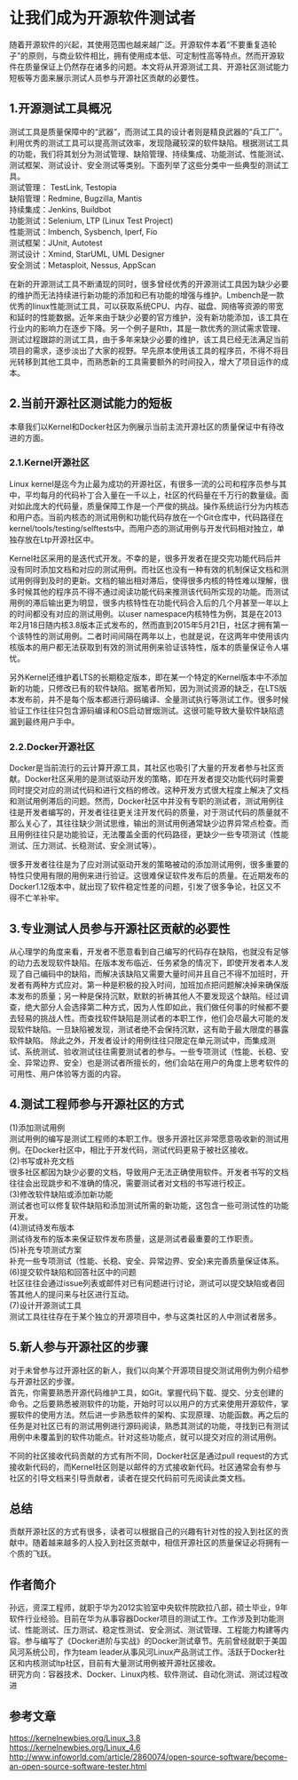 # 让我们成为开源软件测试者
随着开源软件的兴起，其使用范围也越来越广泛。开源软件本着“不要重复造轮子”的原则，与商业软件相比，拥有使用成本低、可定制性高等特点。然而开源软件在质量保证上仍然存在诸多的问题。本文将从开源测试工具、开源社区测试能力短板等方面来展示测试人员参与开源社区贡献的必要性。
## 1.开源测试工具概况
测试工具是质量保障中的“武器”，而测试工具的设计者则是精良武器的“兵工厂”。利用优秀的测试工具可以提高测试效率，发现隐藏较深的软件缺陷。根据测试工具的功能，我们将其划分为测试管理、缺陷管理、持续集成、功能测试、性能测试、测试框架、测试设计、安全测试等类别。下面列举了这些分类中一些典型的测试工具。<br>
测试管理： TestLink, Testopia<br>
缺陷管理：Redmine, Bugzilla, Mantis<br>
持续集成：Jenkins, Buildbot<br>
功能测试：Selenium, LTP (Linux Test Project)<br>
性能测试：lmbench, Sysbench, Iperf, Fio<br>
测试框架：JUnit, Autotest<br>
测试设计：Xmind, StarUML, UML Designer<br>
安全测试：Metasploit, Nessus, AppScan<br>

在新的开源测试工具不断涌现的同时，很多曾经优秀的开源测试工具因为缺少必要的维护而无法持续进行新功能的添加和已有功能的增强与维护。Lmbench是一款优秀的linux性能测试工具，可以获取系统CPU、内存、磁盘、网络等资源的带宽和延时的性能数据。近年来由于缺少必要的官方维护，没有新功能添加，该工具在行业内的影响力在逐步下降。另一个例子是Rth，其是一款优秀的测试需求管理、测试过程跟踪的测试工具，由于多年来缺少必要的维护，该工具已经无法满足当前项目的需求，逐步淡出了大家的视野。早先原本使用该工具的程序员，不得不将目光转移到其他工具中，而熟悉新的工具需要额外的时间投入，增大了项目运作的成本。

## 2.当前开源社区测试能力的短板
本章我们以Kernel和Docker社区为例展示当前主流开源社区的质量保证中有待改进的方面。<br>
### 2.1.Kernel开源社区
Linux kernel是迄今为止最为成功的开源社区，有很多一流的公司和程序员参与其中，平均每月的代码补丁合入量在一千以上，社区的代码量在千万行的数量级。面对如此庞大的代码量，质量保障工作是一个严俊的挑战。操作系统运行分为内核态和用户态。当前内核态的测试用例和功能代码存放在一个Git仓库中，代码路径在kernel/tools/testing/selftests中。而用户态的测试用例与开发代码相对独立，单独存放在Ltp开源社区中。

Kernel社区采用的是迭代式开发。不幸的是，很多开发者在提交完功能代码后并没有同时添加文档和对应的测试用例。而社区也没有一种有效的机制保证文档和测试用例得到及时的更新。文档的输出相对滞后，使得很多内核的特性难以理解，很多时候其他的程序员不得不通过阅读功能代码来推测该代码所实现的功能。而测试用例的滞后输出更为明显，很多内核特性在功能代码合入后的几个月甚至一年以上的时间都没有对应的测试用例。以user namespace内核特性为例，其是在2013年2月18日随内核3.8版本正式发布的，然而直到2015年5月21日，社区才拥有第一个该特性的测试用例。二者时间间隔在两年以上，也就是说，在这两年中使用该内核版本的用户都无法获取到有效的测试用例来验证该特性，版本的质量保证令人堪忧。

另外Kernel还维护着LTS的长期稳定版本，即在某一个特定的Kernel版本中不添加新的功能，只修改已有的软件缺陷。据笔者所知，因为测试资源的缺乏，在LTS版本发布前，并不是每个版本都进行源码编译、全量测试执行等测试工作。很多时候验证工作往往只包含源码编译和OS启动冒烟测试。这很可能导致大量软件缺陷遗漏到最终用户手中。

### 2.2.Docker开源社区
Docker是当前流行的云计算开源工具，其社区也吸引了大量的开发者参与社区贡献。Docker社区采用的是测试驱动开发的策略，即在开发者提交功能代码时需要同时提交对应的测试代码和进行文档的修改。这种开发方式很大程度上解决了文档和测试用例滞后的问题。然而，Docker社区中并没有专职的测试者，测试用例往往是开发者编写的，开发者往往更关注开发代码的质量，对于测试代码的质量就不那么关心了，其往往缺少测试思维，输出的测试用例通常缺少边界异常点检查。而且用例往往只是功能验证，无法覆盖全面的代码路径，更缺少一些专项测试（性能测试、压力测试、长稳测试、安全测试等）。

很多开发者往往是为了应对测试驱动开发的策略被动的添加测试用例，很多重要的特性只使用有限的用例来进行验证。这很难保证软件发布后的质量。在近期发布的Docker1.12版本中，就出现了软件稳定性差的问题，引发了很多争论，社区又不得不亡羊补牢。

## 3.专业测试人员参与开源社区贡献的必要性
从心理学的角度来看，开发者不愿意看到自己编写的代码存在缺陷，也就没有足够的动力去发现软件缺陷。在版本发布临近、任务紧急的情况下，即使开发者本人发现了自己编码中的缺陷，而解决该缺陷又需要大量时间并且自己不得不加班时，开发者有两种方式应对。第一种是积极的投入时间，加班加点把问题解决掉来确保版本发布的质量；另一种是保持沉默，默默的祈祷其他人不要发现这个缺陷。经过调查，绝大部分人会选择第二种方式，因为人性即如此，我们做任何事的时候都不要去轻易的挑战人性。而查找软件缺陷是测试者的本职工作，他们会尽最大可能的发现软件缺陷。一旦缺陷被发现，测试者绝不会保持沉默，这有助于最大限度的暴露软件缺陷。
除此之外，开发者设计的用例往往只限定在单元测试中，而集成测试、系统测试、验收测试往往需要测试者的参与。一些专项测试（性能、长稳、安全、异常边界、安全）也是测试者所擅长的，他们会站在用户的角度上思考软件的可用性、用户体验等方面的内容。
## 4.测试工程师参与开源社区的方式
(1)添加测试用例<br>
测试用例的编写是测试工程师的本职工作。很多开源社区非常愿意吸收新的测试用例。在Docker社区中，相比于开发代码，测试代码更易于被社区接收。<br>
(2)书写或补充文档<br>
很多社区都因为缺少必要的文档，导致用户无法正确使用软件。开发者书写的文档往往会出现跳步和不准确的情况，需要测试者对文档的书写进行校正。<br>
(3)修改软件缺陷或添加新功能<br>
测试者也可以修复软件缺陷和添加测试所需的新功能，这包含一些可测试性的功能开发。<br>
(4)测试待发布版本<br>
测试待发布的版本来保证软件发布质量，这是测试者最重要的工作职责。<br>
(5)补充专项测试方案<br>
补充一些专项测试（性能、长稳、安全、异常边界、安全)来完善质量保证体系。<br>
(6)提交软件缺陷和回答社区中的问题<br>
社区往往会通过issue列表或邮件对已有问题进行讨论，测试可以提交缺陷或者回答其他人的提问来与社区进行互动。<br>
(7)设计开源测试工具<br>
测试工具往往存在于某个独立的开源项目中，参与这类社区的人中测试者居多。

## 5.新人参与开源社区的步骤
对于未曾参与过开源社区的新人，我们以向某个开源项目提交测试用例为例介绍参与开源社区的步骤。<br>
首先，你需要熟悉开源代码维护工具，如Git。掌握代码下载、提交、分支创建的命令。之后要熟悉被测软件的功能，开始时可以以用户的方式来使用开源软件，掌握软件的使用方法。然后进一步熟悉软件的架构、实现原理、功能函数。再之后的任务是对社区已有的测试用例进行源码阅读，熟悉其测试的功能，寻找到已有测试用例中未覆盖到的软件功能点。针对这些功能点，就可以提交对应的测试用例。

不同的社区接收代码贡献的方式有所不同，Docker社区是通过pull request的方式接收新代码的，而Kernel社区则是以邮件的方式接收新代码。社区通常会有参与社区的引导文档来引导贡献者，读者在提交代码前可先阅读此类文档。
## 总结
贡献开源社区的方式有很多，读者可以根据自己的兴趣有针对性的投入到社区的贡献中。随着越来越多的人投入到社区贡献中，相信开源社区的质量保证必将拥有一个质的飞跃。

## 作者简介
孙远，资深工程师，就职于华为2012实验室中央软件院欧拉八部，硕士毕业，9年软件行业经验。目前在华为从事容器Docker项目的测试工作。工作涉及到功能测试、性能测试、压力测试、稳定性测试、安全测试、测试管理、工程能力构建等内容。参与编写了《Docker进阶与实战》的Docker测试章节。先前曾经就职于美国风河系统公司，作为team leader从事风河Linux产品测试工作。活跃于Docker社区和内核测试ltp社区，目前有大量测试用例被开源社区接收。<br>
研究方向：容器技术、Docker、Linux内核、软件测试、自动化测试、测试过程改进<br>
## 参考文章
https://kernelnewbies.org/Linux_3.8<br>
https://kernelnewbies.org/Linux_4.6<br>
http://www.infoworld.com/article/2860074/open-source-software/become-an-open-source-software-tester.html<br>



